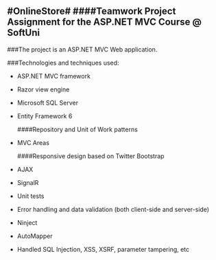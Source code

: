 #OnlineStore#
####Teamwork Project Assignment for the  ASP.NET MVC Course @ SoftUni
---
###The project is an ASP.NET MVC Web application. 

###Technologies and techniques used:
-	ASP.NET MVC framework
-	Razor view engine
-	Microsoft SQL Server
-	Entity Framework 6

    ####Repository and Unit of Work patterns
-   MVC Areas

    ####Responsive design based on Twitter Bootstrap
-	AJAX
-	SignalR
-	Unit tests
-	Error handling and data validation (both client-side and server-side)
-	Ninject
-	AutoМapper
-	Handled SQL Injection, XSS, XSRF, parameter tampering, etc

